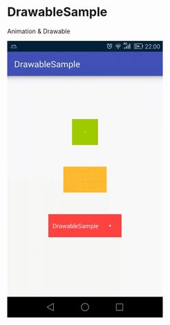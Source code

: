 # DrawableSample
Animation &amp; Drawable

<img src="https://raw.githubusercontent.com/Rukey7/ScreenShot/master/Sample/DrawableSample.gif" width = "360" height = "640" alt="Demo" />
